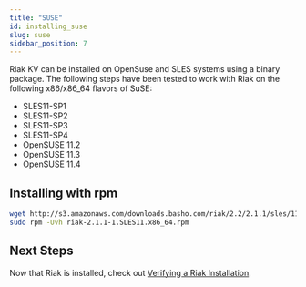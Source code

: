 ```yaml
---
title: "SUSE"
id: installing_suse
slug: suse
sidebar_position: 7
---
```


[install verify]: ../../setup/installing/verify.md

Riak KV can be installed on OpenSuse and SLES systems using a binary package. The following steps have been tested to work with Riak on
the following x86/x86_64 flavors of SuSE:

* SLES11-SP1
* SLES11-SP2
* SLES11-SP3
* SLES11-SP4
* OpenSUSE 11.2
* OpenSUSE 11.3
* OpenSUSE 11.4

## Installing with rpm

```bash
wget http://s3.amazonaws.com/downloads.basho.com/riak/2.2/2.1.1/sles/11/riak-2.1.1-1.SLES11.x86_64.rpm
sudo rpm -Uvh riak-2.1.1-1.SLES11.x86_64.rpm
```

## Next Steps

Now that Riak is installed, check out [Verifying a Riak Installation][install verify].
